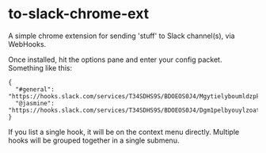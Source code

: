 # to-slack-chrome-ext

A simple chrome extension for sending 'stuff' to Slack channel(s), via WebHooks.

Once installed, hit the options pane and enter your config packet. Something like this:

```
{
  "#general": "https://hooks.slack.com/services/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",
  "@jasmine": "https://hooks.slack.com/services/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"
}
```

If you list a single hook, it will be on the context menu directly. Multiple hooks will be grouped together in a single submenu.
